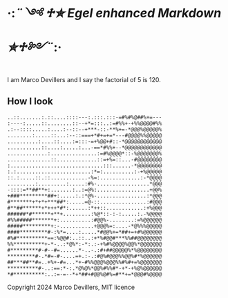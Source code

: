 # ·:*¨༺ ♱✮  Egel enhanced Markdown  ✮♱༻¨*:·

I am Marco Devillers and I say the factorial of 5 is 120.

## How I look

    ..::.......:.::....::::---:.:::.:::-=#%#%@##%+=---
    :----:.....::........::--+*=:::..:=#%%+-+%%@@@@#%%
    .:--::::.....:....:--::--+***-::-**%+=-*@@@%@@@@@%
    ........:.....::...:--::===+*#+=+=*---#@@@@%%@@@@@
    ..........:....::....:=:::-=+%@@+#::-*@@@@@@@@@@@@
    ...........::....:.....:...-==*#%%+--*@@@@@@@@@@@@
    .............:...............:=#%@@@@*::-%@@@@@@@%
    ..............::.............::=+%=::...-#@@@@@@@@
    :..............................:::......-*@@@@@@@@
    :.:........................:*=:..........:-+%@@@@@
    ::.:.....::.::............-%=:.............:-*@@@@
    .........:.........:.....:#%-.................*@@@
    -::::=**##**+:.......:..:=@%:.................+@@%
    +###*********##+:.....:.:*@%-................:*@@@
    #*******+*+*+***##*:.....=@-::...............:#@@@
    #**##******+*+++*#*:......:*++::............:+%@@@
    ######*#******+**+.........:%@*::-:-:.....:.-%@@@@
    #%%#####*******+:..........:#@@%-........:=%@@@@@@
    #####*********+:-...........+@@@%=:....-*@%%%@@@@@
    ####*********#-:%*=....:.....*#@@%+=*##+=+#%@@@@@@
    #%#**********==:%@@#:..::..:+*%#@@#***%%##@@@@@@@@
    %%**********+-*-..:*@%*:-*:.:-+%#%@@@@%@@%*@@@@@@@
    #*********#-#--#=......*-..-.:#+##@@@@@%*%@@@@@@@@
    *********#-.*#=-#-....=+.:-.:#@%#@@@%%@@%#*%@@@@@@
    ##***##**#=..+%+-#=...*+-#%%@@@%@@@%%#%#+=%@@@@@@@
    **********#-..:==:*-:.*@%@%*@@%#%%#*-+*-+%@%@@@@@@
    *#**********:..:=-=--*+*##+#@@%@#%=#**+=*@@@#%@@@@


Copyright 2024 Marco Devillers, MIT licence
